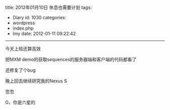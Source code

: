 title: 2012年01月10日 休息也需要计划
tags:
  - Diary
id: 1030
categories:
  - wordpress
  - index.php
  - lmy
date: 2012-01-11 09:22:42
---

今天上班还算高效

把MXM demo的获取sequences的<!--more-->服务器端和客户端的代码都看了

还修复了个bug

晚上回去继续研究我的Nexus S

忽忽

G，你是六星的
